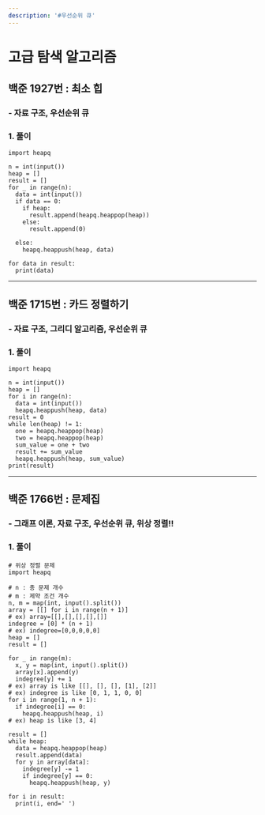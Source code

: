```yaml
---
description: '#우선순위 큐'
---
```


# 고급 탐색 알고리즘

## 백준 1927번 : 최소 힙

### - 자료 구조, 우선순위 큐

### 1. 풀이

```text
import heapq

n = int(input())
heap = []
result = []
for _ in range(n):
  data = int(input())
  if data == 0:
    if heap:
      result.append(heapq.heappop(heap))
    else:
      result.append(0)

  else:
    heapq.heappush(heap, data)

for data in result:
  print(data)
```
--- 

## 백준 1715번 : 카드 정렬하기

### - 자료 구조, 그리디 알고리즘, 우선순위 큐

### 1. 풀이

```text
import heapq

n = int(input())
heap = []
for i in range(n):
  data = int(input())
  heapq.heappush(heap, data)
result = 0
while len(heap) != 1:
  one = heapq.heappop(heap)
  two = heapq.heappop(heap)
  sum_value = one + two
  result += sum_value
  heapq.heappush(heap, sum_value)
print(result)
```

--- 

## 백준 1766번 : 문제집

### - 그래프 이론, 자료 구조, 우선순위 큐, 위상 정렬!!

### 1. 풀이

```text
# 위상 정렬 문제
import heapq

# n : 총 문제 개수
# m : 제약 조건 개수
n, m = map(int, input().split()) 
array = [[] for i in range(n + 1)]
# ex) array=[[],[],[],[],[]]
indegree = [0] * (n + 1)
# ex) indegree=[0,0,0,0,0]
heap = []
result = []

for _ in range(m):
  x, y = map(int, input().split())
  array[x].append(y)
  indegree[y] += 1
# ex) array is like [[], [], [], [1], [2]]
# ex) indegree is like [0, 1, 1, 0, 0]
for i in range(1, n + 1):
  if indegree[i] == 0:
    heapq.heappush(heap, i)
# ex) heap is like [3, 4]

result = []
while heap:
  data = heapq.heappop(heap)
  result.append(data)
  for y in array[data]:
    indegree[y] -= 1
    if indegree[y] == 0:
      heapq.heappush(heap, y)

for i in result:
  print(i, end=' ')
```